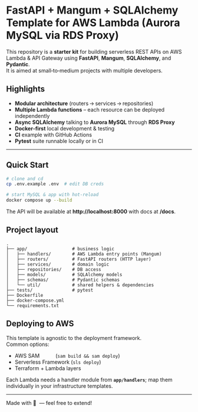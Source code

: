 # FastAPI + Mangum + SQLAlchemy Template for AWS Lambda (Aurora MySQL via RDS Proxy)

This repository is a **starter kit** for building serverless REST APIs on AWS Lambda & API Gateway
using **FastAPI**, **Mangum**, **SQLAlchemy**, and **Pydantic**.  
It is aimed at small‑to‑medium projects with multiple developers.

## Highlights

* **Modular architecture** (routers → services → repositories)  
* **Multiple Lambda functions** – each resource can be deployed independently  
* **Async SQLAlchemy** talking to **Aurora MySQL** through **RDS Proxy**  
* **Docker‑first** local development & testing  
* **CI** example with GitHub Actions  
* **Pytest** suite runnable locally or in CI  

---

## Quick Start

```bash
# clone and cd
cp .env.example .env  # edit DB creds

# start MySQL & app with hot‑reload
docker compose up --build
```

The API will be available at **http://localhost:8000** with docs at **/docs**.

## Project layout

```
.
├── app/                 # business logic
│   ├── handlers/        # AWS Lambda entry points (Mangum)
│   ├── routers/         # FastAPI routers (HTTP layer)
│   ├── services/        # domain logic
│   ├── repositories/    # DB access
│   ├── models/          # SQLAlchemy models
│   ├── schemas/         # Pydantic schemas
│   └── util/            # shared helpers & dependencies
├── tests/               # pytest
├── Dockerfile
├── docker-compose.yml
└── requirements.txt
```

## Deploying to AWS

This template is agnostic to the deployment framework.  
Common options:

* AWS SAM           (`sam build && sam deploy`)  
* Serverless Framework (`sls deploy`)  
* Terraform + Lambda layers

Each Lambda needs a handler module from **`app/handlers`**; map them individually in your
infrastructure templates.

---

Made with 💜  — feel free to extend!
